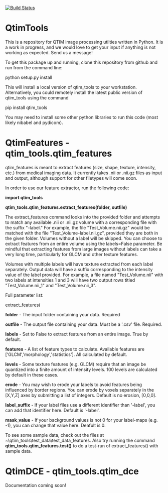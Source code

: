 [![Build Status](https://travis-ci.org/QTIM-Lab/qtim_tools.svg?branch=master)](https://travis-ci.org/QTIM-Lab/qtim_tools)

# QtimTools
This is a repository for QTIM image processing utilties written in Python. It is a work in progress, and we would love to get your input if anything is not working as expected. Send us a message!

To get this package up and running, clone this repository from github and run from the command line:

python setup.py install

This will install a local version of qtim_tools to your workstation. Alternatively, you could remotely install the latest public version of qtim_tools using the command

pip install qtim_tools

You may need to install some other python libraries to run this code (most likely nibabel and pydicom).

# QtimFeatures - qtim_tools.qtim_features

qtim_features is meant to extract features (size, shape, texture, intensity, etc.) from medical imaging data. It currently takes .nii or .nii.gz files as input and output, although support for other filetypes will come soon.

In order to use our feature extractor, run the following code:

__import qtim_tools__

__qtim_tools.qtim_features.extract_features(folder, outfile)__

The extract_features command looks into the provided folder and attempts to match any available .nii or .nii.gz volume with a corresponding file with the suffix "-label." For example, the file "Test_Volume.nii.gz" would be matched with the file "Test_Volume-label.nii.gz", provided they are both in the given folder. Volumes without a label will be skipped. You can choose to extract features from an entire volume using the labels=False parameter. Be mindful that extracting features from large images without labels can take a very long time, particularly for GLCM and other texture features.

Volumes with multiple labels will have texture extracted from each label separately. Output data will have a suffix corresponding to the intensity value of the label provided. For example, a file named "Test_Volume.nii" with two labels at intensities 1 and 3 will have two output rows titled "Test_Volume.nii_1" and "Test_Volume.nii_3".

Full parameter list:

extract_features(

__folder__ - The input folder containing your data. Required

__outfile__ - The output file containing your data. Must be a '.csv' file. Required.

__labels__ - Set to False to extract features from an entire image. True by default.

__features__ - A list of feature types to calculate. Available features are ['GLCM','morphology','statistics']. All calculated by default.

__levels__ - Some texture features (e.g. GLCM) require that an image be quantized into a finite amount of intensity levels. 100 levels are calculated by default in these cases.

__erode__ - You may wish to erode your labels to avoid features being influenced by border regions. You can erode by voxels separately in the [X,Y,Z] axes by submitting a list of integers. Default is no erosion, [0,0,0].

__label_suffix__ - If your label files use a different identifier than '-label', you can add that identifier here. Default is '-label'.

__mask_value__ - If your background values is not 0 for your label-maps (e.g. -1), you can change that value here. Deafult is 0.

To see some sample data, check out the files at ~\qtim_tools\test_data\test_data_features. Also try running the command __qtim_tools.qtim_features.test()__ to do a test-run of extract_features() with sample data.

# QtimDCE - qtim_tools.qtim_dce

Documentation coming soon!
